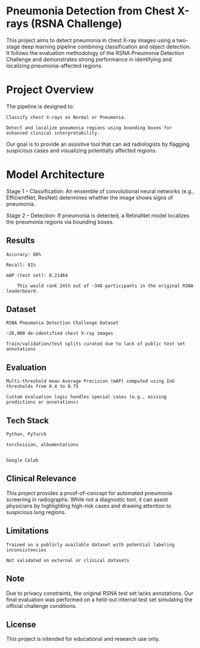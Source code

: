 # Pneumonia Detection from Chest X-rays (RSNA Challenge)

This project aims to detect pneumonia in chest X-ray images using a two-stage deep learning pipeline combining classification and object detection. It follows the evaluation methodology of the RSNA Pneumonia Detection Challenge and demonstrates strong performance in identifying and localizing pneumonia-affected regions.
# Project Overview

The pipeline is designed to:

    Classify chest X-rays as Normal or Pneumonia.

    Detect and localize pneumonia regions using bounding boxes for enhanced clinical interpretability.

Our goal is to provide an assistive tool that can aid radiologists by flagging suspicious cases and visualizing potentially affected regions.
# Model Architecture

Stage 1 – Classification:
An ensemble of convolutional neural networks (e.g., EfficientNet, ResNet) determines whether the image shows signs of pneumonia.

Stage 2 – Detection:
If pneumonia is detected, a RetinaNet model localizes the pneumonia regions via bounding boxes.
## Results

    Accuracy: 88%

    Recall: 81%

    mAP (test set): 0.21464

        This would rank 24th out of ~340 participants in the original RSNA leaderboard.

## Dataset

    RSNA Pneumonia Detection Challenge Dataset

    ~26,000 de-identified chest X-ray images

    Train/validation/test splits curated due to lack of public test set annotations

## Evaluation

    Multi-threshold mean Average Precision (mAP) computed using IoU thresholds from 0.4 to 0.75

    Custom evaluation logic handles special cases (e.g., missing predictions or annotations)

## Tech Stack

    Python, PyTorch

    torchvision, albumentations


    Google Colab

## Clinical Relevance

This project provides a proof-of-concept for automated pneumonia screening in radiographs. While not a diagnostic tool, it can assist physicians by highlighting high-risk cases and drawing attention to suspicious lung regions.
## Limitations

    Trained on a publicly available dataset with potential labeling inconsistencies

    Not validated on external or clinical datasets

## Note

Due to privacy constraints, the original RSNA test set lacks annotations. Our final evaluation was performed on a held-out internal test set simulating the official challenge conditions.
## License

This project is intended for educational and research use only.
